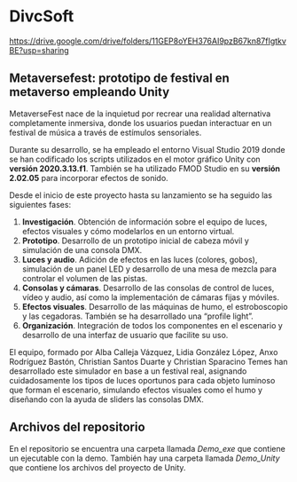 # DivcSoft
https://drive.google.com/drive/folders/11GEP8oYEH376AI9pzB67kn87fIgtkvBE?usp=sharing
## Metaversefest: prototipo de festival en metaverso empleando Unity

MetaverseFest nace de la inquietud por recrear una realidad alternativa completamente inmersiva, donde los usuarios puedan interactuar en un festival de música a través de estímulos sensoriales.

Durante su desarrollo, se ha empleado el entorno Visual Studio 2019 donde se han codificado los scripts utilizados en el motor gráfico Unity con **versión 2020.3.13.f1**. También se ha utilizado FMOD Studio en su **versión 2.02.05** para incorporar efectos de sonido.

Desde el inicio de este proyecto hasta su lanzamiento se ha seguido las siguientes fases:
1. **Investigación**. Obtención de información sobre el equipo de luces, efectos visuales y cómo modelarlos en un entorno virtual.
2. **Prototipo**. Desarrollo de un prototipo inicial de cabeza móvil y simulación de una consola DMX.
3. **Luces y audio**. Adición de efectos en las luces (colores, gobos), simulación de un panel LED y desarrollo de una mesa de mezcla para controlar el volumen de las pistas.
4. **Consolas y cámaras**. Desarrollo de las consolas de control de luces, vídeo y audio, así como la implementación de cámaras fijas y móviles.
5. **Efectos visuales**. Desarrollo de las máquinas de humo, el estroboscopio y las cegadoras. También se ha desarrollado una “profile light”.
6. **Organización**. Integración de todos los componentes en el escenario y desarrollo de una interfaz de usuario que facilite su uso.

El equipo, formado por Alba Calleja Vázquez, Lidia González López, Anxo Rodríguez Bastón, Christian Santos Duarte y Christian Sparacino Temes han desarrollado este simulador en base a un festival real, asignando cuidadosamente los tipos de luces oportunos para cada objeto luminoso que forman el escenario, simulando efectos visuales como el humo y
diseñando con la ayuda de sliders las consolas DMX.

## Archivos del repositorio
En el repositorio se encuentra una carpeta llamada *Demo_exe* que contiene un ejecutable con la demo. También hay una carpeta llamada *Demo_Unity* que contiene los archivos del proyecto de Unity.
